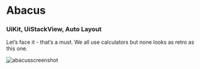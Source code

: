 # Abacus

### UiKit, UiStackView, Auto Layout 

Let’s face it - that’s a must.  We all use calculators but none looks as retro as this one.


![abacusscreenshot](https://user-images.githubusercontent.com/33023069/37281447-52e0eb08-25f1-11e8-9fab-ff6cca7a20c9.png)
